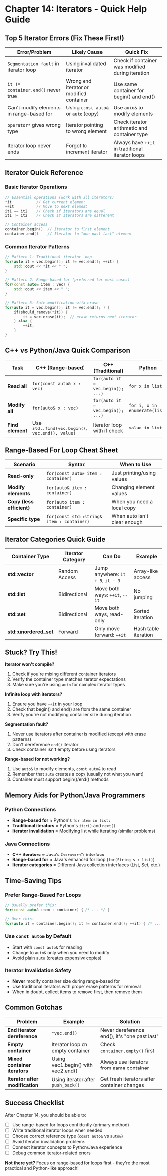 # Chapter 14: Iterators - Quick Help Guide

## Top 5 Iterator Errors (Fix These First!)

| Error/Problem | Likely Cause | Quick Fix |
|--------------|--------------|-----------|
| `Segmentation fault` in iterator loop | Using invalidated iterator | Check if container was modified during iteration |
| `it != container.end()` never true | Wrong end iterator or modified container | Use same container for begin() and end() |
| Can't modify elements in range-based for | Using `const auto&` or `auto` (copy) | Use `auto&` to modify elements |
| `operator*` gives wrong type | Iterator pointing to wrong element | Check iterator arithmetic and container type |
| Iterator loop never ends | Forgot to increment iterator | Always have `++it` in traditional iterator loops |

## Iterator Quick Reference

### Basic Iterator Operations
```cpp
// Essential operations (work with all iterators)
*it           // Get current element
++it          // Move to next element  
it1 == it2    // Check if iterators are equal
it1 != it2    // Check if iterators are different

// Container access
container.begin()  // Iterator to first element
container.end()    // Iterator to "one past last" element
```

### Common Iterator Patterns
```cpp
// Pattern 1: Traditional iterator loop
for(auto it = vec.begin(); it != vec.end(); ++it) {
    std::cout << *it << " ";
}

// Pattern 2: Range-based for (preferred for most cases)
for(const auto& item : vec) {
    std::cout << item << " ";
}

// Pattern 3: Safe modification with erase
for(auto it = vec.begin(); it != vec.end(); ) {
    if(should_remove(*it)) {
        it = vec.erase(it);  // erase returns next iterator
    } else {
        ++it;
    }
}
```

## C++ vs Python/Java Quick Comparison

| Task | C++ (Range-based) | C++ (Traditional) | Python | Java |
|------|------------------|-------------------|--------|------|
| **Read all** | `for(const auto& x : vec)` | `for(auto it = vec.begin(); ...)` | `for x in list:` | `for(String x : list)` |
| **Modify all** | `for(auto& x : vec)` | `for(auto it = vec.begin(); ...)` | `for i, x in enumerate(list)` | `ListIterator<String> it` |
| **Find element** | Use `std::find(vec.begin(), vec.end(), value)` | Iterator loop with if check | `value in list` | `list.contains(value)` |

## Range-Based For Loop Cheat Sheet

| Scenario | Syntax | When to Use |
|----------|--------|-------------|
| **Read-only** | `for(const auto& item : container)` | Just printing/using values |
| **Modify elements** | `for(auto& item : container)` | Changing element values |
| **Copy (less efficient)** | `for(auto item : container)` | When you need a local copy |
| **Specific type** | `for(const std::string& item : container)` | When auto isn't clear enough |

## Iterator Categories Quick Guide

| Container Type | Iterator Category | Can Do | Example |
|---------------|------------------|--------|---------|
| **std::vector** | Random Access | Jump anywhere: `it + 5`, `it - 3` | Array-like access |
| **std::list** | Bidirectional | Move both ways: `++it`, `--it` | No jumping |
| **std::set** | Bidirectional | Move both ways, read-only | Sorted iteration |
| **std::unordered_set** | Forward | Only move forward: `++it` | Hash table iteration |

## Stuck? Try This!

**Iterator won't compile?**
1. Check if you're mixing different container iterators
2. Verify the container type matches iterator expectations
3. Make sure you're using `auto` for complex iterator types

**Infinite loop with iterators?**
1. Ensure you have `++it` in your loop
2. Check that begin() and end() are from the same container
3. Verify you're not modifying container size during iteration

**Segmentation fault?**
1. Never use iterators after container is modified (except with erase patterns)
2. Don't dereference `end()` iterator
3. Check container isn't empty before using iterators

**Range-based for not working?**
1. Use `auto&` to modify elements, `const auto&` to read
2. Remember that `auto` creates a copy (usually not what you want)
3. Container must support begin()/end() methods

## Memory Aids for Python/Java Programmers

### Python Connections
- **Range-based for** ≈ Python's `for item in list:`
- **Traditional iterators** ≈ Python's `iter()` and `next()`
- **Iterator invalidation** ≈ Modifying list while iterating (similar problems)

### Java Connections  
- **C++ iterators** ≈ Java's `Iterator<T>` interface
- **Range-based for** ≈ Java's enhanced for loop (`for(String s : list)`)
- **Iterator categories** ≈ Different Java collection interfaces (List, Set, etc.)

## Time-Saving Tips

### Prefer Range-Based For Loops
```cpp
// Usually prefer this:
for(const auto& item : container) { /* ... */ }

// Over this:
for(auto it = container.begin(); it != container.end(); ++it) { /* ... */ }
```

### Use `const auto&` by Default
- Start with `const auto&` for reading
- Change to `auto&` only when you need to modify
- Avoid plain `auto` (creates expensive copies)

### Iterator Invalidation Safety
- **Never** modify container size during range-based for
- Use traditional iterators with proper erase patterns for removal
- When in doubt, collect items to remove first, then remove them

## Common Gotchas

| Problem | Example | Solution |
|---------|---------|----------|
| **End iterator dereference** | `*vec.end()` | Never dereference end(), it's "one past last" |
| **Empty container** | Iterator loop on empty container | Check `container.empty()` first |
| **Mixed container iterators** | Using vec1.begin() with vec2.end() | Always use iterators from same container |
| **Iterator after modification** | Using iterator after `push_back()` | Get fresh iterators after container changes |

## Success Checklist

After Chapter 14, you should be able to:
- [ ] Use range-based for loops confidently (primary method)
- [ ] Write traditional iterator loops when needed
- [ ] Choose correct reference type (`const auto&` vs `auto&`)
- [ ] Avoid iterator invalidation problems
- [ ] Connect iterator concepts to Python/Java experience
- [ ] Debug common iterator-related errors

**Not there yet?** Focus on range-based for loops first - they're the most practical and Python-like approach!